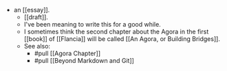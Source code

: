 - an [[essay]].
  - [[draft]].
  - I've been meaning to write this for a good while. 
  - I sometimes think the second chapter about the Agora in the first [[book]] of [[Flancia]] will be called [[An Agora, or Building Bridges]].
  - See also:
    - #pull [[Agora Chapter]]
    - #pull [[Beyond Markdown and Git]]

